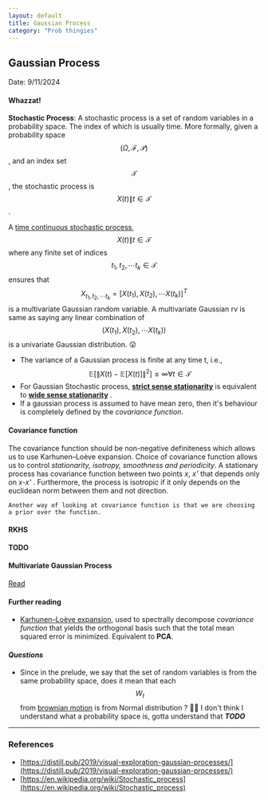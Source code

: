```yaml
---
layout: default
title: Gaussian Process
category: "Prob thingies"
---
```


## Gaussian Process

Date: 9/11/2024

#### Whazzat!

**Stochastic Process**: A stochastic process is a set of random variables in a probability space. The index of which is usually time. More formally, given a probability space $$ (\Omega, \mathcal{F}, \mathcal{P}) $$, and an index set $$ \mathcal{T} $$, the stochastic process is $$ {X(t) \| t \in \mathcal{T}} $$. 

A [time continuous stochastic process](https://en.wikipedia.org/wiki/Continuous-time_stochastic_process), $$ {X(t) \| t \in \mathcal{T}} $$ where any finite set of indices $$ t_1, t_2, \cdots t_k \in \mathcal{T} $$ ensures that $$ X_{t_1, t_2, \cdots t_k} = [X(t_1), X(t_2), \cdots X(t_k)]^T $$ is a multivariate Gaussian random variable. 
    A multivariate Gaussian rv is same as saying any linear combination of $$ (X(t_1), X(t_2), \cdots X(t_k)) $$ is a univariate Gaussian distribution. 😲

- The variance of a Gaussian process is finite at any time t, i.e., $$ \mathbb{E}[\|X(t)-\mathbb{E}[X(t)]\|^2 ] \le \infty \forall t \in \mathcal{T} $$
- For Gaussian Stochastic process, __[strict sense stationarity](https://en.wikipedia.org/wiki/Stationary_process#strict-sense_stationarity)__ is equivalent to __[wide sense stationarity](https://en.wikipedia.org/wiki/Stationary_process#wide-sense_stationarity)__ .
- If a gaussian process is assumed to have mean zero, then it's behaviour is completely defined by the *covariance function*.

#### Covariance function
The covariance function should be non-negative definiteness which allows us to use Karhunen–Loève expansion. Choice of covariance function allows us to control *stationarity, isotropy, smoothness and periodicity*. A stationary process has covariance function between two points *x*, *x'* that depends only on *x-x'* . Furthermore, the process is isotropic if it only depends on the euclidean norm between them and not direction. 

    Another way of looking at covariance function is that we are choosing a prior over the function.

#### RKHS

**TODO**

#### Multivariate Gaussian Process

[Read](https://stats.stackexchange.com/questions/655537/creating-correlated-gaussian-processes)


#### Further reading
- [Karhunen–Loève expansion](https://en.wikipedia.org/wiki/Kosambi%E2%80%93Karhunen%E2%80%93Lo%C3%A8ve_theorem), used to spectrally decompose *covariance function* that yields the orthogonal basis such that the total mean squared error is minimized. Equivalent to **PCA**.  

#### _Questions_
- Since in the prelude, we say that the set of random variables is from the same probability space, does it mean that each $$ W_t $$ from [brownian motion](/notes/brownian-motion.html) is from Normal distribution ? 😵‍💫
  I don't think I understand what a probability space is, gotta understand that ***TODO***
---
### References
- [https://distill.pub/2019/visual-exploration-gaussian-processes/](https://distill.pub/2019/visual-exploration-gaussian-processes/)
- [https://en.wikipedia.org/wiki/Stochastic_process](https://en.wikipedia.org/wiki/Stochastic_process)